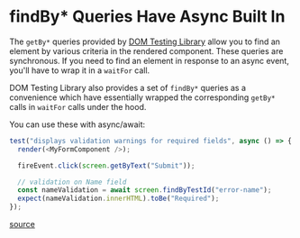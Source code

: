 # findBy\* Queries Have Async Built In

The `getBy*` queries provided by [DOM Testing
Library](https://testing-library.com/docs/dom-testing-library/api-queries)
allow you to find an element by various criteria in the rendered component.
These queries are synchronous. If you need to find an element in response to an
async event, you'll have to wrap it in a `waitFor` call.

DOM Testing Library also provides a set of `findBy*` queries as a convenience
which have essentially wrapped the corresponding `getBy*` calls in `waitFor`
calls  under the hood.

You can use these with async/await:

```javascript
test("displays validation warnings for required fields", async () => {
  render(<MyFormComponent />);

  fireEvent.click(screen.getByText("Submit"));

  // validation on Name field
  const nameValidation = await screen.findByTestId("error-name");
  expect(nameValidation.innerHTML).toBe("Required");
});
```

[source](https://twitter.com/davidcrespo/status/1296639929376792577?s=20)
